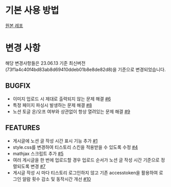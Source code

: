 # 기본 사용 방법
[원본 레포](https://github.com/jmjeon94/N2T)

# 변경 사항
해당 변경사항들은 23.06.13 기준 최신버전(73f1a4c40f4bd83ab8d69410ddeb01b8e8de82d8)을 기준으로 변경되었습니다.

## BUGFIX
- 이미지 업로드 시 제대로 출력되지 않는 문제 해결 [#6](/../../issues/6)
- 특정 페이지 파싱시 발생하는 문제 해결 [#8](/../../issues/8)
- 노션 토글 온/오프 여부와 상관없이 항상 열려있는 문제 해결 [#9](/../../issues/9)

## FEATURES
- 게시글에 노션 글 작성 시간 표시 기능 추가 [#1](/../../issues/1)
- style.css를 변경하여 티스토리 스킨을 적용받을 수 있도록 수정 [#4](/../../issues/4)
- mathjax 스크립트 추가 [#5](/../../issues/5)
- 여러 게시글을 한 번에 업로드할 경우 업로드 순서가 노션 글 작성 시간 기준으로 정렬되도록 변경 [#7](/../../issues/7)
- 게시글 작성 시 마다 티스토리 로그인하지 않고 기존 accesstoken을 활용하여 로그인 알람 횟수 감소 및 동작시간 개선 [#10](/../../issues/10)
